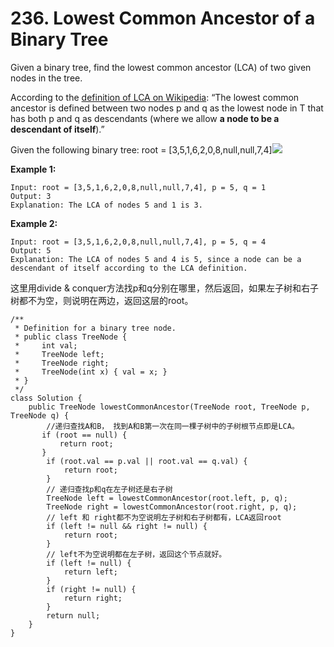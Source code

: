 # 236. Lowest Common Ancestor of a Binary Tree

Given a binary tree, find the lowest common ancestor \(LCA\) of two given nodes in the tree.

According to the [definition of LCA on Wikipedia](https://en.wikipedia.org/wiki/Lowest_common_ancestor): “The lowest common ancestor is defined between two nodes p and q as the lowest node in T that has both p and q as descendants \(where we allow **a node to be a descendant of itself**\).”

Given the following binary tree:  root = \[3,5,1,6,2,0,8,null,null,7,4\]![](https://assets.leetcode.com/uploads/2018/12/14/binarytree.png)

**Example 1:**

```text
Input: root = [3,5,1,6,2,0,8,null,null,7,4], p = 5, q = 1
Output: 3
Explanation: The LCA of nodes 5 and 1 is 3.
```

**Example 2:**

```text
Input: root = [3,5,1,6,2,0,8,null,null,7,4], p = 5, q = 4
Output: 5
Explanation: The LCA of nodes 5 and 4 is 5, since a node can be a descendant of itself according to the LCA definition.
```

这里用divide & conquer方法找p和q分别在哪里，然后返回，如果左子树和右子树都不为空，则说明在两边，返回这层的root。

```text
/**
 * Definition for a binary tree node.
 * public class TreeNode {
 *     int val;
 *     TreeNode left;
 *     TreeNode right;
 *     TreeNode(int x) { val = x; }
 * }
 */
class Solution {
    public TreeNode lowestCommonAncestor(TreeNode root, TreeNode p, TreeNode q) {
        //递归查找A和B， 找到A和B第一次在同一棵子树中的子树根节点即是LCA。
       if (root == null) {
           return root;
       }
        if (root.val == p.val || root.val == q.val) {
            return root;
        }
        // 递归查找p和q在左子树还是右子树
        TreeNode left = lowestCommonAncestor(root.left, p, q);
        TreeNode right = lowestCommonAncestor(root.right, p, q);
        // left 和 right都不为空说明左子树和右子树都有，LCA返回root
        if (left != null && right != null) {
            return root;
        }
        // left不为空说明都在左子树，返回这个节点就好。
        if (left != null) {
            return left;
        }
        if (right != null) {
            return right;
        }
        return null;
    }
}
```

